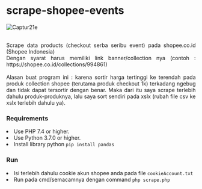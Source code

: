 <h1>scrape-shopee-events</h1>

![Captur21e](https://user-images.githubusercontent.com/74721722/147952044-588ad96a-5799-4393-9c34-ad49632f8a57.JPG)

<p align="justify">
<br>Scrape data products (checkout serba seribu event) pada shopee.co.id (Shopee Indonesia)<br>Dengan syarat harus memiliki link banner/collection nya (contoh : https://shopee.co.id/collections/994861)</br>
<br>Alasan buat program ini : karena sortir harga tertinggi ke terendah pada produk collection shopee (terutama produk checkout 1k) terkadang ngebug dan tidak dapat tersortir dengan benar. Maka dari itu saya scrape terlebih dahulu produk-produknya, lalu saya sort sendiri pada xslx (rubah file csv ke xslx terlebih dahulu ya).</br>
</p>
    
<h3>Requirements</h3>	
<li>Use PHP 7.4 or higher.</li>
<li>Use Python 3.7.0 or higher.</li>
<li>Install library python <code>pip install pandas</code></li>

<h3>Run</h3>
<li>Isi terlebih dahulu cookie akun shopee anda pada file <code>cookieAccount.txt</code></li>
<li>Run pada cmd/semacamnya dengan command <code>php scrape.php</code></li>
